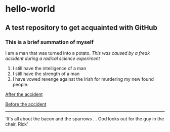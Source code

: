 # hello-world
## A test repository to get acquainted with GitHub
### This is a brief summation of myself

I am a man that was turned into a potato.
*This was caused by a freak accident during a radical science experiment* 
1. I still have the intelligence of a man
2. I still have the strength of a man
3. I have vowed revenge against the Irish for murdering my new found people. 

[After the accident](https://th.bing.com/th/id/R.38d82f8984b83fdb17374e425b0b7f1b?rik=Ls2jmjDm8u3HPA&pid=ImgRaw&r=0)

[Before the accident](https://i.pinimg.com/236x/97/65/7e/97657eb6ec5dde9dd9b68697b59fb108--its-raining-ron.jpg)

---

'It's all about the bacon and the sparrows . . God looks out for the guy in the chair, Rick'

